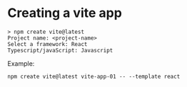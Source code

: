 # Creating a vite app

```
> npm create vite@latest
Project name: <project-name>
Select a framework: React
Typescript/javaScript: Javascript
```

Example:

`npm create vite@latest vite-app-01 -- --template react`
